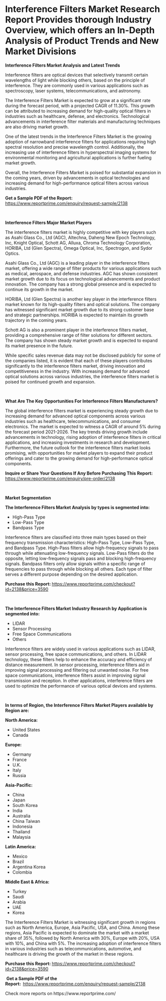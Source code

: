 <p><h1>Interference Filters Market Research Report Provides thorough Industry Overview, which offers an In-Depth Analysis of Product Trends and New Market Divisions</h1></p><p><strong>Interference Filters Market Analysis and Latest Trends</strong></p>
<p><p>Interference filters are optical devices that selectively transmit certain wavelengths of light while blocking others, based on the principle of interference. They are commonly used in various applications such as spectroscopy, laser systems, telecommunications, and astronomy.</p><p>The Interference Filters Market is expected to grow at a significant rate during the forecast period, with a projected CAGR of 11.30%. This growth can be attributed to increasing demand for high-quality optical filters in industries such as healthcare, defense, and electronics. Technological advancements in interference filter materials and manufacturing techniques are also driving market growth.</p><p>One of the latest trends in the Interference Filters Market is the growing adoption of narrowband interference filters for applications requiring high spectral resolution and precise wavelength control. Additionally, the increasing use of interference filters in hyperspectral imaging systems for environmental monitoring and agricultural applications is further fueling market growth.</p><p>Overall, the Interference Filters Market is poised for substantial expansion in the coming years, driven by advancements in optical technologies and increasing demand for high-performance optical filters across various industries.</p></p>
<p><strong>Get a Sample PDF of the Report:&nbsp;</strong> <a href="https://www.reportprime.com/enquiry/request-sample/2138">https://www.reportprime.com/enquiry/request-sample/2138</a></p>
<p>&nbsp;</p>
<p><strong>Interference Filters Major Market Players</strong></p>
<p><p>The interference filters market is highly competitive with key players such as Asahi Glass Co., Ltd (AGC), Altechna, Daheng New Epoch Technology, Inc, Knight Optical, Schott AG, Alluxa, Chroma Technology Corporation, HORIBA, Ltd (Glen Spectra), Omega Optical, Inc, Spectrogon, and Sydor Optics.</p><p>Asahi Glass Co., Ltd (AGC) is a leading player in the interference filters market, offering a wide range of filter products for various applications such as medical, aerospace, and defense industries. AGC has shown consistent market growth due to its focus on technological advancements and product innovation. The company has a strong global presence and is expected to continue its growth in the market.</p><p>HORIBA, Ltd (Glen Spectra) is another key player in the interference filters market known for its high-quality filters and optical solutions. The company has witnessed significant market growth due to its strong customer base and strategic partnerships. HORIBA is expected to maintain its growth trajectory in the coming years.</p><p>Schott AG is also a prominent player in the interference filters market, providing a comprehensive range of filter solutions for different sectors. The company has shown steady market growth and is expected to expand its market presence in the future.</p><p>While specific sales revenue data may not be disclosed publicly for some of the companies listed, it is evident that each of these players contributes significantly to the interference filters market, driving innovation and competitiveness in the industry. With increasing demand for advanced optical solutions across various industries, the interference filters market is poised for continued growth and expansion.</p></p>
<p>&nbsp;</p>
<p><strong>What Are The Key Opportunities For Interference Filters Manufacturers?</strong></p>
<p><p>The global interference filters market is experiencing steady growth due to increasing demand for advanced optical components across various industries such as healthcare, telecommunications, and consumer electronics. The market is expected to witness a CAGR of around 5% during the forecast period 2021-2026. The key trends driving growth include advancements in technology, rising adoption of interference filters in critical applications, and increasing investments in research and development. Furthermore, the future outlook for the interference filters market looks promising, with opportunities for market players to expand their product offerings and cater to the growing demand for high-performance optical components.</p></p>
<p><strong>Inquire or Share Your Questions If Any Before Purchasing This Report:</strong> <a href="https://www.reportprime.com/enquiry/pre-order/2138">https://www.reportprime.com/enquiry/pre-order/2138</a></p>
<p>&nbsp;</p>
<p><strong>Market Segmentation</strong></p>
<p><strong>The Interference Filters Market Analysis by types is segmented into:</strong></p>
<p><ul><li>High-Pass Type</li><li>Low-Pass Type</li><li>Bandpass Type</li></ul></p>
<p><p>Interference filters are classified into three main types based on their frequency transmission characteristics: High-Pass Type, Low-Pass Type, and Bandpass Type. High-Pass filters allow high-frequency signals to pass through while attenuating low-frequency signals. Low-Pass filters do the opposite, letting low-frequency signals pass and blocking high-frequency signals. Bandpass filters only allow signals within a specific range of frequencies to pass through while blocking all others. Each type of filter serves a different purpose depending on the desired application.</p></p>
<p><strong>Purchase this Report:&nbsp;</strong><a href="https://www.reportprime.com/checkout?id=2138&price=3590">https://www.reportprime.com/checkout?id=2138&price=3590</a></p>
<p>&nbsp;</p>
<p><strong>The Interference Filters Market Industry Research by Application is segmented into:</strong></p>
<p><ul><li>LIDAR</li><li>Sensor Processing</li><li>Free Space Communications</li><li>Others</li></ul></p>
<p><p>Interference filters are widely used in various applications such as LIDAR, sensor processing, free space communications, and others. In LIDAR technology, these filters help to enhance the accuracy and efficiency of distance measurement. In sensor processing, interference filters aid in improving signal processing and filtering out unwanted noise. For free space communications, interference filters assist in improving signal transmission and reception. In other applications, interference filters are used to optimize the performance of various optical devices and systems.</p></p>
<p>&nbsp;</p>
<p><strong>In terms of Region, the Interference Filters Market Players available by Region are:</strong></p>
<p>
    <p> <strong> North America: </strong>
        <ul>
            <li>United States</li>
            <li>Canada</li>
        </ul>
        </p> 
    <p> <strong> Europe: </strong>
        <ul>
            <li>Germany</li>
            <li>France</li>
            <li>U.K.</li>
            <li>Italy</li>
            <li>Russia</li>
        </ul>
        </p> 
    <p> <strong> Asia-Pacific: </strong>
        <ul>
            <li>China</li>
            <li>Japan</li>
            <li>South Korea</li>
            <li>India</li>
            <li>Australia</li>
            <li>China Taiwan</li>
            <li>Indonesia</li>
            <li>Thailand</li>
            <li>Malaysia</li>
        </ul>
        </p> 
    <p> <strong> Latin America: </strong>
        <ul>
            <li>Mexico</li>
            <li>Brazil</li>
            <li>Argentina Korea</li>
            <li>Colombia</li>
        </ul>
        </p> 
    <p> <strong> Middle East & Africa: </strong>
        <ul>
            <li>Turkey</li>
            <li>Saudi</li>
            <li>Arabia</li>
            <li>UAE</li>
            <li>Korea</li>
        </ul>
    </p>
    </p>
<p><p>The Interference Filters Market is witnessing significant growth in regions such as North America, Europe, Asia Pacific, USA, and China. Among these regions, Asia Pacific is expected to dominate the market with a market share of 35%, followed by North America with 30%, Europe with 20%, USA with 10%, and China with 5%. The increasing adoption of interference filters in various industries such as telecommunications, automotive, and healthcare is driving the growth of the market in these regions.</p></p>
<p><strong>Purchase this Report: </strong><a href="https://www.reportprime.com/checkout?id=2138&price=3590">https://www.reportprime.com/checkout?id=2138&price=3590</a></p>
<p>&nbsp;<strong>Get a Sample PDF of the Report:&nbsp;&nbsp;</strong><a href="https://www.reportprime.com/enquiry/request-sample/2138">https://www.reportprime.com/enquiry/request-sample/2138</a></p>
<p><strong></strong></p>
<p>Check more reports on https://www.reportprime.com/</p>